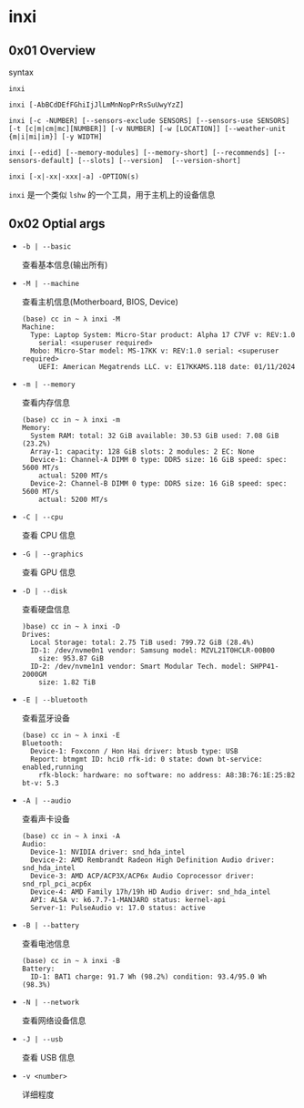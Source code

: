 # inxi

## 0x01 Overview

syntax

```
inxi

inxi [-AbBCdDEfFGhiIjJlLmMnNopPrRsSuUwyYzZ]

inxi [-c -NUMBER] [--sensors-exclude SENSORS] [--sensors-use SENSORS] [-t [c|m|cm|mc][NUMBER]] [-v NUMBER] [-w [LOCATION]] [--weather-unit {m|i|mi|im}] [-y WIDTH]

inxi [--edid] [--memory-modules] [--memory-short] [--recommends] [--sensors-default] [--slots] [--version]  [--version-short]

inxi [-x|-xx|-xxx|-a] -OPTION(s)
```

`inxi` 是一个类似 `lshw` 的一个工具，用于主机上的设备信息

## 0x02 Optial args

- `-b | --basic`

  查看基本信息(输出所有)


- `-M | --machine`

  查看主机信息(Motherboard, BIOS, Device)

  ```
  (base) cc in ~ λ inxi -M
  Machine:
    Type: Laptop System: Micro-Star product: Alpha 17 C7VF v: REV:1.0
      serial: <superuser required>
    Mobo: Micro-Star model: MS-17KK v: REV:1.0 serial: <superuser required>
      UEFI: American Megatrends LLC. v: E17KKAMS.118 date: 01/11/2024
  ```

- `-m | --memory`

  查看内存信息

  ```
  (base) cc in ~ λ inxi -m
  Memory:
    System RAM: total: 32 GiB available: 30.53 GiB used: 7.08 GiB (23.2%)
    Array-1: capacity: 128 GiB slots: 2 modules: 2 EC: None
    Device-1: Channel-A DIMM 0 type: DDR5 size: 16 GiB speed: spec: 5600 MT/s
      actual: 5200 MT/s
    Device-2: Channel-B DIMM 0 type: DDR5 size: 16 GiB speed: spec: 5600 MT/s
      actual: 5200 MT/s
  
  ```

- `-C | --cpu`

  查看 CPU 信息


- `-G | --graphics`

  查看 GPU 信息

- `-D | --disk`

  查看硬盘信息

  ```
  )base) cc in ~ λ inxi -D
  Drives:
    Local Storage: total: 2.75 TiB used: 799.72 GiB (28.4%)
    ID-1: /dev/nvme0n1 vendor: Samsung model: MZVL21T0HCLR-00B00
      size: 953.87 GiB
    ID-2: /dev/nvme1n1 vendor: Smart Modular Tech. model: SHPP41-2000GM
      size: 1.82 TiB
  ```

- `-E | --bluetooth`

  查看蓝牙设备

  ```
  (base) cc in ~ λ inxi -E
  Bluetooth:
    Device-1: Foxconn / Hon Hai driver: btusb type: USB
    Report: btmgmt ID: hci0 rfk-id: 0 state: down bt-service: enabled,running
      rfk-block: hardware: no software: no address: A8:3B:76:1E:25:B2 bt-v: 5.3
  ```

- `-A | --audio`

  查看声卡设备

  ```
  (base) cc in ~ λ inxi -A
  Audio:
    Device-1: NVIDIA driver: snd_hda_intel
    Device-2: AMD Rembrandt Radeon High Definition Audio driver: snd_hda_intel
    Device-3: AMD ACP/ACP3X/ACP6x Audio Coprocessor driver: snd_rpl_pci_acp6x
    Device-4: AMD Family 17h/19h HD Audio driver: snd_hda_intel
    API: ALSA v: k6.7.7-1-MANJARO status: kernel-api
    Server-1: PulseAudio v: 17.0 status: active
  
  ```

- `-B | --battery`

  查看电池信息

  ```
  (base) cc in ~ λ inxi -B
  Battery:
    ID-1: BAT1 charge: 91.7 Wh (98.2%) condition: 93.4/95.0 Wh (98.3%)
  ```

- `-N | --network`

  查看网络设备信息

- `-J | --usb`

  查看 USB 信息

- `-v <number>`

  详细程度

